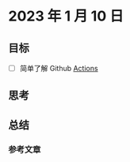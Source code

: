 # 2023 年 1 月 10 日

## 目标

- [ ] 简单了解 Github [Actions](https://github.com/features/actions)

## 思考

## 总结

### 参考文章
